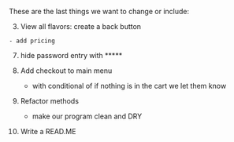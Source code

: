 These are the last things we want to change or include:

<!-- 1. Capitalize all of the flavors 

2. Add more flavors  -->

3. View all flavors: create a back button

<!-- 4. Show current cart
    - add emoji instead of dashes  -->
    - add pricing 

<!-- 5. Pick a flavor 
    - menu with a box 
    - lead us to creating more boxes in other places -->

<!-- 6. ASCII 
    - welcome page 
    - checkout page 
    - try animated instead of still  -->

7. hide password entry with *****

8. Add checkout to main menu 
    - with conditional of if nothing is in the cart we let them know 

9. Refactor methods 
    - make our program clean and DRY

10. Write a READ.ME 